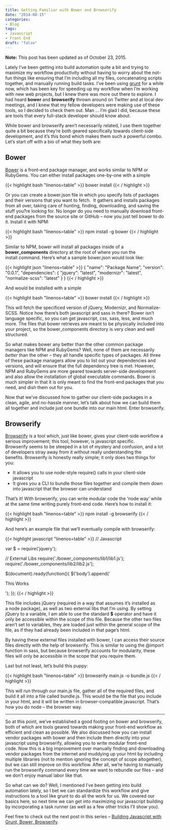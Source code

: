 ```yaml
---
title: Getting Familiar with Bower and Browserify
date: "2014-08-15"
categories:
- Blog
tags:
- Javascript
- Front End
draft: "false"
---
```

**Note:** This post has been updated as of October 23, 2015.

Lately I’ve been getting into build automation quite a bit and trying to maximize my workflow productivity without having to worry about the not-fun things like ensuring that I’m including all my files, concatenating scripts together, and manually running build tasks. I’ve been using [grunt](http://gruntjs.com/ "Grunt") for a while now, which has been key for speeding up my workflow when I’m working with new web projects, but I knew there was more out there to explore. I had heard **bower** and **browserify** thrown around on Twitter and at local dev meetings, and I knew that my fellow developers were making use of these tools, so I decided to check them out. Man … I’m glad I did, because these are tools that every full-stack developer should know about.

While bower and browserify aren’t necessarily related, I use them together quite a bit because they’re both geared specifically towards client-side development, and it’s this bond which makes them such a powerful combo. Let’s start off with a bio of what they both are:

Bower
-----

[Bower](http://bower.io/ "Bower") is a front-end package manager, and works similar to NPM or RubyGems. You can either install packages one-by-one with a simple

{{< highlight bash "linenos=table" >}}
bower install <package>
{{< / highlight >}}

Or you can create a bower.json file in which you specify lists of packages and their versions that you want to fetch.  It gathers and installs packages from all over, taking care of hunting, finding, downloading, and saving the stuff you?re looking for. No longer do you need to manually download front-end packages from the source site or GitHub – now you just tell bower to do it. Install it with NPM:

{{< highlight bash "linenos=table" >}}
npm install -g bower
{{< / highlight >}}

Similar to NPM, bower will install all packages inside of a **bower_components** directory at the root of where you run the install command. Here’s what a sample bower.json would look like:

{{< highlight json "linenos=table" >}}
{
  "name": "Package Name",
  "version": "0.0.1",
  "dependencies": {
    "jquery": "latest",
    "modernizr": "latest",
    "normalize-scss": "latest"
  }
}
{{< / highlight >}}

And would be installed with a simple

{{< highlight bash "linenos=table" >}}
bower install
{{< / highlight >}}

This will fetch the specificed version of jQuery, Modernizr, and Normalize-SCSS. Notice how there’s both javascript and sass in there? Bower isn’t language specific, so you can get javascript, css, sass, less, and much more. The files that bower retrieves are meant to be physically included into your project, so the bower_components directory is very clean and well structured.

So what makes bower any better than the other common package managers like NPM and RubyGems? Well, none of them are necessarily _better_ than the other – they all handle specific types of packages. All three of these package managers allow you to list out your dependencies and versions, and will ensure that the full dependency tree is met. However, NPM and RubyGems are more geared towards server-side development and also allow the installation of global executable commands. Bower is much simpler in that it is only meant to find the front-end packages that you need, and dish them out for you.

Now that we’ve discussed how to gather our client-side packages in a clean, agile, and no-hassle manner, let’s talk about how we can build them all together and include just one bundle into our main html. Enter browserify.

Browserify
----------

[Browserify](http://browserify.org/ "Browserify") is a tool which, just like bower, gives your client-side workflow a serious improvement; this tool, however, is javascript specific. Browserify seems to be steeped in a lot of mystery and confusion, and a lot of developers stray away from it without really understanding the benefits. Browserify is honestly really simple; it only does two things for you:

*   It allows you to use node-style require() calls in your client-side javascript
*   It gives you a CLI to bundle those files together and compile them down into javascript that the browser can understand

That’s it! With browserify, you can write modular code the ‘node way’ while at the same time writing purely front-end code. Here’s how to install it:

{{< highlight bash "linenos=table" >}}
npm install -g browserify
{{< / highlight >}}

And here’s an example file that we’ll eventually compile with browserify:

{{< highlight javascript "linenos=table" >}}
// Javascript

var $ = require('jquery');

// External Libs</pre>
require('./bower_components/lib1/lib1.js');
require('./bower_components/lib2/lib2.js');

$(document).ready(function(){
  $('body').append('<p>This Works</p>');
});
{{< / highlight >}}

This file includes jQuery (required in a way that assumes it’s installed as a node package), as well as two external libs that I’m using. By setting jQuery to a variable, I am able to use the standard **$** operator and have it only be accessible within the scope of this file. Because the other two files aren’t set to variables, they are loaded just within the general scope of the file, as if they had already been included in that page’s html.

By having these external files installed with bower, I can access their source files directly with the help of browserify. This is similar to using the @import function in sass, but because browserify accounts for modularity, these files will only be accessible in the scope that you require them.

Last but not least, let’s build this puppy:

{{< highlight bash "linenos=table" >}}
browserify main.js -o bundle.js
{{< / highlight >}}

This will run through our main.js file, gather all of the required files, and build it all into a file called bundle.js. This would be the file that you include in your html, and it will be written in browser-compatible javascript. That’s how you do node – the browser way.

* * *

So at this point, we’ve established a good footing on bower and browserify, both of which are tools geared towards making your front-end workflow as efficient and clean as possible. We also discussed how you can install vendor packages with bower and then include them directly into your javascript using browserify, allowing you to write modular front-end code. Now this is a big improvement over manually finding and downloading vendor packages from the internet and muddying up your html by including multiple libraries (not to mention ignoring the concept of scope altogether), but we can still improve on this workflow. After all, we’re having to manually run the browserify command every time we want to rebundle our files – and we don’t enjoy manual labor like that.

So what can we do? Well, I mentioned I’ve been getting into build automation lately, so I bet we can standardize this workflow and give instructions to a tool like grunt to do all the work for us. We covered our basics here, so next time we can get into maximizing our javascript building by incorporating a task runner (as well as a few other tricks I’ll show you).

Feel free to check out the next post in this series – [Building Javascript with Grunt, Bower, Browserify](/2014/08/building-javascript-with-grunt-bower-browserify/).
